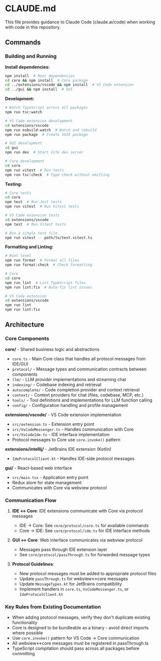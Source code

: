 # CLAUDE.md

This file provides guidance to Claude Code (claude.ai/code) when working with code in this repository.

## Commands

### Building and Running

**Install dependencies:**
```bash
npm install  # Root dependencies
cd core && npm install  # Core package
cd ../extensions/vscode && npm install  # VS Code extension
cd ../gui && npm install  # GUI
```

**Development:**
```bash
# Watch TypeScript across all packages
npm run tsc:watch

# VS Code extension development
cd extensions/vscode
npm run esbuild-watch  # Watch and rebuild
npm run package  # Create VSIX package

# GUI development  
cd gui
npm run dev  # Start Vite dev server

# Core development
cd core
npm run vitest  # Run tests
npm run tsc:check  # Type check without emitting
```

**Testing:**
```bash
# Core tests
cd core
npm test  # Run Jest tests  
npm run vitest  # Run Vitest tests

# VS Code extension tests
cd extensions/vscode
npm test  # Run Vitest tests

# Run a single test file
npm run vitest -- path/to/test.vitest.ts
```

**Formatting and Linting:**
```bash
# Root level
npm run format  # Format all files
npm run format:check  # Check formatting

# Core
cd core
npm run lint  # Lint TypeScript files
npm run lint:fix  # Auto-fix lint issues

# VS Code extension
cd extensions/vscode  
npm run lint
npm run lint:fix
```

## Architecture

### Core Components

**core/** - Shared business logic and abstractions
- `core.ts` - Main Core class that handles all protocol messages from IDE/GUI
- `protocol/` - Message types and communication contracts between components
- `llm/` - LLM provider implementations and streaming chat
- `indexing/` - Codebase indexing and retrieval
- `autocomplete/` - Code completion provider and context retrieval
- `context/` - Context providers for chat (files, codebase, MCP, etc.)
- `tools/` - Tool definitions and implementations for LLM function calling
- `config/` - Configuration handling and profile management

**extensions/vscode/** - VS Code extension implementation
- `src/extension.ts` - Extension entry point
- `src/VsCodeMessenger.ts` - Handles communication with Core
- `src/VsCodeIde.ts` - IDE interface implementation
- Protocol messages to Core use `core.invoke()` pattern

**extensions/intellij/** - JetBrains IDE extension (Kotlin)
- `IdeProtocolClient.kt` - Handles IDE-side protocol messages

**gui/** - React-based web interface
- `src/main.tsx` - Application entry point
- Redux store for state management  
- Communicates with Core via webview protocol

### Communication Flow

1. **IDE ↔ Core**: IDE extensions communicate with Core via protocol messages
   - IDE → Core: See `core/protocol/core.ts` for available commands
   - Core → IDE: See `core/protocol/ide.ts` for IDE interface methods

2. **GUI ↔ Core**: Web interface communicates via webview protocol
   - Messages pass through IDE extension layer
   - See `core/protocol/passThrough.ts` for forwarded message types

3. **Protocol Guidelines**:
   - New protocol messages must be added to appropriate protocol files
   - Update `passThrough.ts` for webview↔core messages
   - Update `MessageTypes.kt` for JetBrains compatibility
   - Implement handlers in `core.ts`, `VsCodeMessenger.ts`, or `IdeProtocolClient.kt`

### Key Rules from Existing Documentation

- When adding protocol messages, verify they don't duplicate existing functionality
- Core is designed to be bundleable as a binary - avoid direct imports where possible
- Use `core.invoke()` pattern for VS Code → Core communication
- All webview↔core messages must be registered in passThrough.ts
- TypeScript compilation should pass across all packages before committing